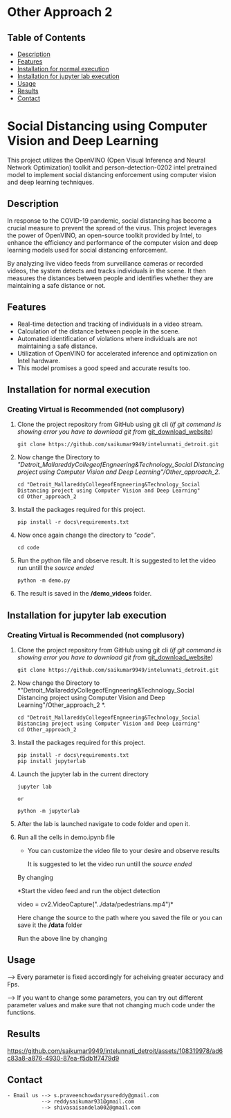 # Other Approach 2

## Table of Contents

- [Description](#description)
- [Features](#features)
- [Installation for normal execution](#installation-for-normal-execution)
- [Installation for jupyter lab execution](#installation-for-jupyter-lab-execution)
- [Usage](#usage)
- [Results](#results)
- [Contact](#contact)

# Social Distancing using Computer Vision and Deep Learning

This project utilizes the OpenVINO (Open Visual Inference and Neural Network Optimization) toolkit and person-detection-0202 intel pretrained model to implement social distancing enforcement using computer vision and deep learning techniques.

## Description

In response to the COVID-19 pandemic, social distancing has become a crucial measure to prevent the spread of the virus. This project leverages the power of OpenVINO, an open-source toolkit provided by Intel, to enhance the efficiency and performance of the computer vision and deep learning models used for social distancing enforcement.

By analyzing live video feeds from surveillance cameras or recorded videos, the system detects and tracks individuals in the scene. It then measures the distances between people and identifies whether they are maintaining a safe distance or not.

## Features

- Real-time detection and tracking of individuals in a video stream.
- Calculation of the distance between people in the scene.
- Automated identification of violations where individuals are not maintaining a safe distance.
- Utilization of OpenVINO for accelerated inference and optimization on Intel hardware.
- This model promises a good speed and accurate results too.

## Installation for normal execution
### Creating Virtual is Recommended (not complusory)

1. Clone the project repository from GitHub using git cli (*if git command is showing error you have to download git from* [git_download_website](https://git-scm.com/downloads))
    ```
    git clone https://github.com/saikumar9949/intelunnati_detroit.git
    
    ```

2. Now change the Directory to *"Detroit_MallareddyCollegeofEngneering&Technology_Social Distancing project using Computer Vision and Deep Learning"/Other_approach_2*.
    
    ```
    cd "Detroit_MallareddyCollegeofEngneering&Technology_Social Distancing project using Computer Vision and Deep Learning"
    cd Other_approach_2
    
    ```

3. Install the packages required for this project.

    ```
    pip install -r docs\requirements.txt

    ```

4. Now once again change the directory to *"code"*.

    ```
    cd code

    ```

5. Run the python file and observe result.
    It is suggested to let the video run untill the *source ended*

    ```
    python -m demo.py
    
    ```

6. The result is saved in the **/demo_videos** folder.

## Installation for jupyter lab execution
### Creating Virtual is Recommended (not complusory)

1. Clone the project repository from GitHub using git cli (*if git command is showing error you have to download git from* [git_download_website](https://git-scm.com/downloads))
    ```
    git clone https://github.com/saikumar9949/intelunnati_detroit.git
    
    ```

2. Now change the Directory to *"Detroit_MallareddyCollegeofEngneering&Technology_Social Distancing project using Computer Vision and Deep Learning"/Other_approach_2
*.
    
    ```
    cd "Detroit_MallareddyCollegeofEngneering&Technology_Social Distancing project using Computer Vision and Deep Learning"
    cd Other_approach_2
    
    ```

3. Install the packages required for this project.

    ```
    pip install -r docs\requirements.txt
    pip install jupyterlab

    ```

4. Launch the jupyter lab in the current directory

    ```
    jupyter lab

    or

    python -m jupyterlab

    ```

5. After the lab is launched navigate to code folder and open it.


6. Run all the cells in demo.ipynb file 
    - You can customize the video file to your desire and observe results
      
      It is suggested to let the video run untill the *source ended*
   
    By changing
    
    *Start the video feed and run the object detection
    
    video = cv2.VideoCapture("../data/pedestrians.mp4")*
    
    Here change the source to the path where you saved the file or you can save it the **/data** folder 
    
    Run the above line by changing <path inside>
## Usage

--> Every parameter is fixed accordingly for acheiving greater accuracy and Fps.

--> If you want to change some parameters, you can try out different parameter values and make sure that not changing much code under the functions.

## Results


https://github.com/saikumar9949/intelunnati_detroit/assets/108319978/ad6c83a8-a876-4930-87ea-f5db1f7479d9



## Contact 
    - Email us --> s.praveenchowdarysureddy@gmail.com
               --> reddysaikumar931@gmail.com
               --> shivasaisandela002@gmail.com
